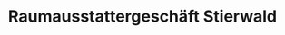 ---
title: "Raumausstattergeschäft Stierwald"
url: /kehmstedt/raumausstattergeschaeft-stierwald/
shop: Raumausstattung
---